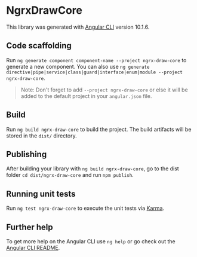 # NgrxDrawCore

This library was generated with [Angular CLI](https://github.com/angular/angular-cli) version 10.1.6.

## Code scaffolding

Run `ng generate component component-name --project ngrx-draw-core` to generate a new component. You can also use `ng generate directive|pipe|service|class|guard|interface|enum|module --project ngrx-draw-core`.
> Note: Don't forget to add `--project ngrx-draw-core` or else it will be added to the default project in your `angular.json` file. 

## Build

Run `ng build ngrx-draw-core` to build the project. The build artifacts will be stored in the `dist/` directory.

## Publishing

After building your library with `ng build ngrx-draw-core`, go to the dist folder `cd dist/ngrx-draw-core` and run `npm publish`.

## Running unit tests

Run `ng test ngrx-draw-core` to execute the unit tests via [Karma](https://karma-runner.github.io).

## Further help

To get more help on the Angular CLI use `ng help` or go check out the [Angular CLI README](https://github.com/angular/angular-cli/blob/master/README.md).
